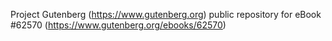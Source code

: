 Project Gutenberg (https://www.gutenberg.org) public repository for
eBook #62570 (https://www.gutenberg.org/ebooks/62570)
